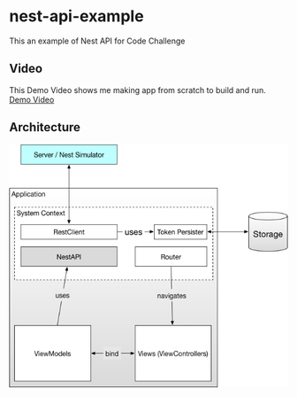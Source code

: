 # nest-api-example
This an example of Nest API for Code Challenge

## Video

This Demo Video shows me making app from scratch to build and run.
[Demo Video](https://youtu.be/T2CqHKTU0io)

## Architecture

![Application Architecture](https://github.com/J-Crichton/nest-api-example/blob/master/docs/NestAPIExampleArchitecture.png)
